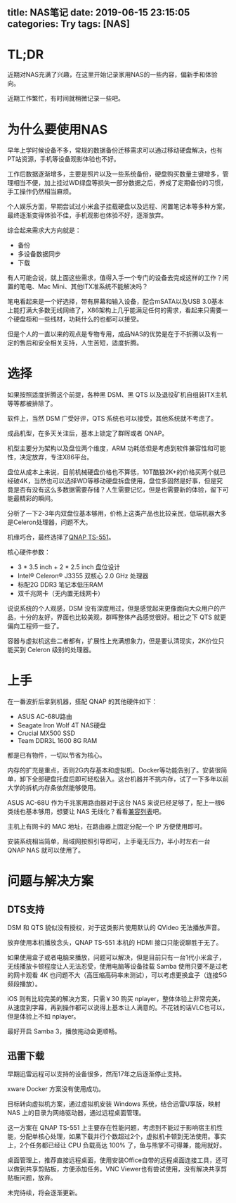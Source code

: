title: NAS笔记
date: 2019-06-15 23:15:05
categories: Try
tags: [NAS]
---

# TL;DR

近期对NAS充满了兴趣，在这里开始记录家用NAS的一些内容，偏新手和体验向。

近期工作繁忙，有时间就稍微记录一些吧。

<!-- more -->
<!-- a-note-of-nas -->

# 为什么要使用NAS

早年上学时候设备不多，常规的数据备份迁移需求可以通过移动硬盘解决，也有PT站资源，手机等设备观影体验也不好。

工作后数据逐渐增多，主要是照片以及一些系统备份，硬盘购买数量主键增多，管理相当不便，加上挂过WD绿盘等损失一部分数据之后，养成了定期备份的习惯，手工操作仍然相当麻烦。

个人娱乐方面，早期尝试过小米盒子挂载硬盘以及远程、闲置笔记本等多种方案，最终逐渐变得体验不佳，手机观影也体验不好，逐渐放弃。

综合起来需求大方向就是：

+ 备份
+ 多设备数据同步
+ 下载

有人可能会说，就上面这些需求，值得入手一个专门的设备去完成这样的工作？闲置的笔电、Mac Mini、其他ITX准系统不能解决吗？

笔电看起来是一个好选择，带有屏幕和输入设备，配合mSATA以及USB 3.0基本上能打满大多数无线网络了，X86架构上几乎能满足任何的需求，看起来只需要一个硬盘柜和一些线材，功耗什么的也都可以接受。

但是个人的一直以来的观点是专物专用，成品NAS的优势是在于不折腾以及有一定的售后和安全相关支持，人生苦短，适度折腾。 

# 选择

如果按照适度折腾这个前提，各种黑 DSM、黑 QTS 以及退役矿机自组装ITX主机等等都被排除了。

软件上，当然 DSM 广受好评，QTS 系统也可以接受，其他系统就不考虑了。

成品机型，在多天关注后，基本上锁定了群晖或者 QNAP。

机型主要分为架构以及盘位两个维度，ARM 功耗低但是考虑到软件兼容性和可能性，决定放弃，专注X86平台。

盘位从成本上来说，目前机械硬盘价格也不算低，10T酷狼2K+的价格买两个就已经破4K，当然也可以选择WD等移动硬盘拆盘使用，盘位多固然是好事，但是究竟是否有没有这么多数据需要存储？人生需要记忆，但是也需要新的体验，留下可能最精彩的瞬间。

分析了一下2-3年内双盘位基本够用，价格上这类产品也比较亲民，低端机器大多是Celeron处理器，问题不大。

机缘巧合，最终选择了[QNAP TS-551](https://www.qnap.com/zh-cn/product/ts-551)。

核心硬件参数：

+ 3 * 3.5 inch + 2 * 2.5 inch 盘位设计
+ Intel® Celeron® J3355 双核心 2.0 GHz 处理器
+ 标配2G DDR3 笔记本低压RAM
+ 双千兆网卡（无内置无线网卡）

说说系统的个人观感，DSM 没有深度用过，但是感觉起来更像面向大众用户的产品，十分的友好，界面也比较美观，群晖整体产品感觉很好。相比之下 QTS 就更偏向工程师一些了。

容器与虚拟机这些二者都有，扩展性上充满想象力，但是要认清现实，2K价位只能买到 Celeron 级别的处理器。

# 上手

在一番波折后拿到机器，搭配 QNAP 的其他硬件如下：

+ ASUS AC-68U路由
+ Seagate Iron Wolf 4T NAS硬盘
+ Crucial MX500 SSD
+ Team DDR3L 1600 8G RAM

都是已有物件，一切以节省为核心。

内存的扩充是重点，否则2G内存基本和虚拟机、Docker等功能告别了。安装很简单，卸下全部硬盘托盘后即可轻松装入。这台机器并不挑内存，试了一下多年以前大学的拆机内存条依然能够使用。

ASUS AC-68U 作为千兆家用路由器对于这台 NAS 来说已经足够了，配上一根6类线也基本够用，想要让 NAS 无线化？看看[兼容列表](https://www.qnap.com/zh-cn/compatibility/?device_category=usb%20wi-fi)吧。

主机上有网卡的 MAC 地址，在路由器上固定分配一个 IP 方便使用即可。

安装系统相当简单，局域网按照引导即可，上手毫无压力，半小时左右一台 QNAP NAS 就可以使用了。

# 问题与解决方案

## DTS支持

DSM 和 QTS 貌似没有授权，对于这类影片使用默认的 QVideo 无法播放声音。

放弃使用本机播放念头，QNAP TS-551 本机的 HDMI 接口只能说聊胜于无了。

如果使用盒子或者电脑来播放，问题可以解决，但是目前只有一台1代小米盒子，无线播放卡顿程度让人无法忍受，使用电脑等设备挂载 Samba 使用只要不是过老的网卡观看 4K 也问题不大（高压缩高码率未测试），可以考虑更换盒子（连接5G频段播放）。

iOS 则有比较完美的解决方案，只需￥30 购买 nplayer，整体体验上非常完美，从速度到字幕，再到操作都可以说得上基本让人满意的。不花钱的话VLC也可以，但是体验上不如 nplayer。

最好开启 Samba 3，播放拖动会更顺畅。

## 迅雷下载

早期迅雷远程可以支持的设备很多，然而17年之后逐渐停止支持。

xware Docker 方案没有使用成功。

目标转向虚拟机方案，通过虚拟机安装 Windows 系统，结合迅雷U享版，映射 NAS 上的目录为网络驱动器，通过远程桌面管理。

这一方案在 QNAP TS-551 上主要存在性能问题，考虑到不能过于影响宿主机性能，分配单核心处理，如果下载并行个数超过2个，虚拟机卡顿到无法使用。事实上，2个任务都已经让 CPU 负载高达 100% 了，鱼与熊掌不可得兼，能用就好。

桌面管理上，推荐直接远程桌面，使用安装Office自带的远程桌面连接工具，还可以做到共享剪贴板，方便添加任务。VNC Viewer也有尝试使用，没有解决共享剪贴板问题，放弃。

未完待续，将会逐渐更新。



